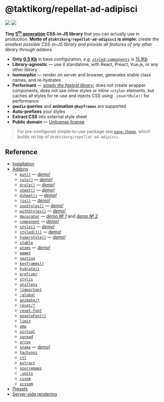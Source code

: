 # @taktikorg/repellat-ad-adipisci

[![][npm-badge]][npm-url] [![][travis-badge]][travis-url]

__Tiny [5<sup>th</sup> generation](https://github.com/streamich/freestyler/blob/master/docs/en/generations.md#5th-generation) CSS-in-JS library__ that you can actually use in production.
__Motto of `@taktikorg/repellat-ad-adipisci` is simple__: *create the smallest possible CSS-in-JS library and provide all features of any other library through addons.*

- __Only [0.5 Kb](https://bundlephobia.com/result?p=@taktikorg/repellat-ad-adipisci@1.15.3)__ in base configuration, *e.g. [`styled-components`](https://github.com/styled-components/styled-components) is [15.1Kb](https://bundlephobia.com/result?p=styled-components@3.2.5)*
- __Library-agnostic__ &mdash; use it standalone, with React, Preact, Vue.js, or any other library
- __Isomorphic__ &mdash; render on server and browser, generates stable class names, and re-hydrates
- __Performant__ &mdash; [*simply the fastest library*](https://github.com/streamich/CSS-IN-JS-Benchmarks/blob/master/RESULT.md); does not create wrapper components, does not use inline styles or inline `<style>` elements, but caches all styles for re-use and injects CSS using `.insertRule()` for performance
- __`@media` queries__ and __animation `@keyframes`__ are supported
- __Auto-prefixes__ your styles
- __Extract CSS__ into external style sheet
- __Public domain__ &mdash; [Unlicense license](./LICENSE)

> For pre-configured simple-to-use package see [`nano-theme`](https://github.com/streamich/nano-theme), which builds on top of `@taktikorg/repellat-ad-adipisci`.


## Reference

- [Installation](./docs/Installation.md)
- [Addons](./docs/Addons.md)
  - [`put()`](./docs/put.md) &mdash; [*demo!*](https://codesandbox.io/s/nkovxrzyv4)
  - [`rule()`](./docs/rule.md) &mdash; [*demo!*](https://codesandbox.io/s/oxlj92m1m9)
  - [`drule()`](./docs/drule.md) &mdash; [*demo!*](https://codesandbox.io/s/9jq5zmm91p)
  - [`sheet()`](./docs/sheet.md) &mdash; [*demo!*](https://codesandbox.io/s/wyw093m7kw)
  - [`dsheet()`](./docs/dsheet.md) &mdash; [*demo!*](https://codesandbox.io/s/q7rx4981vq)
  - [`jsx()`](./docs/jsx.md) &mdash; [*demo!*](https://codesandbox.io/s/5y63x88504)
  - [`useStyles()`](./docs/useStyles.md) &mdash; [*demo!*](https://codesandbox.io/s/o5k9jjo306)
  - [`withStyles()`](./docs/withStyles.md) &mdash; [*demo!*](https://codesandbox.io/s/5k3jvkk31l)
  - [`decorator`](./docs/decorator.md) &mdash; [*demo № 1*](https://codesandbox.io/s/j442958125) and [*demo № 2*](https://codesandbox.io/s/3qjzv35941)
  - [`component`](./docs/component.md) &mdash; [*demo!*](https://codesandbox.io/s/yk8pk4v95j)
  - [`style()`](./docs/style.md) &mdash; [*demo!*](https://codesandbox.io/s/53qk3qkopn)
  - [`styled()()`](./docs/styled.md) &mdash; [*demo!*](https://codesandbox.io/s/w667y036p5)
  - [`hyperstyle()`](./docs/hyperstyle.md) &mdash; [*demo!*](https://codesandbox.io/s/wqny7z17x8)
  - [`stable`](./docs/stable.md)
  - [`atoms`](./docs/atoms.md) &mdash; [*demo!*](https://codesandbox.io/s/rlkxl6o9v4)
  - [`emmet`](./docs/emmet.md)
  - [`nesting`](./docs/nesting.md)
  - [`keyframes()`](./docs/keyframes.md)
  - [`hydrate()`](./docs/hydrate.md)
  - [`prefixer`](./docs/prefixer.md)
  - [`stylis`](./docs/stylis.md)
  - [`unitless`](./docs/unitless.md)
  - [`!important`](./docs/important.md)
  - [`:global`](./docs/global.md)
  - [`animate/*`](./docs/animations.md)
  - [`reset/*`](./docs/resets.md)
  - [`reset-font`](./docs/reset-font.md)
  - [`googleFont()`](./docs/googleFont.md)
  - [`limit`](./docs/limit.md)
  - [`amp`](./docs/amp.md)
  - [`virtual`](./docs/virtual.md)
  - [`spread`](./docs/spread.md)
  - [`array`](./docs/array.md)
  - [`snake`](./docs/snake.md) &mdash; [*demo!*](https://codesandbox.io/s/mo7n1857zj)
  - [`tachyons`](./docs/tachyons.md)
  - [`rtl`](./docs/rtl.md)
  - [`extract`](./docs/extract.md)
  - [`sourcemaps`](./docs/sourcemaps.md)
  - [`.units`](./docs/units.md)
  - [`cssom`](./docs/cssom.md)
  - [`vcssom`](./docs/vcssom.md)
- [Presets](./docs/Presets.md)
- [Server-side rendering](./docs/SSR.md)


[npm-url]: https://www.npmjs.com/package/@taktikorg/repellat-ad-adipisci
[npm-badge]: https://img.shields.io/npm/v/@taktikorg/repellat-ad-adipisci.svg
[travis-url]: https://travis-ci.org/streamich/@taktikorg/repellat-ad-adipisci
[travis-badge]: https://travis-ci.org/streamich/@taktikorg/repellat-ad-adipisci.svg?branch=master
